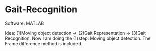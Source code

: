 # Gait-Recognition
Software: MATLAB


Idea: (1)Moving object detection → (2)Gait Representation → (3)Gait Recognition.
Now I am doing the (1)step: Moving object detection.
The Frame difference method is included.
